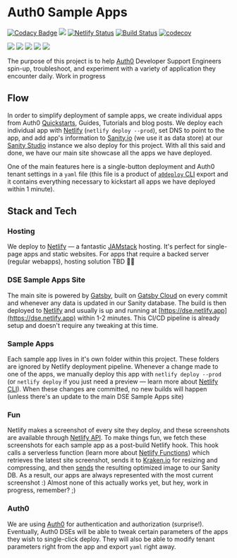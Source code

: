 # Auth0 Sample Apps

[![Codacy Badge](https://api.codacy.com/project/badge/Grade/a92a4837469d4c0a8fe947e032940a67)](https://app.codacy.com/manual/rosnovsky/auth0-example-apps?utm_source=github.com&utm_medium=referral&utm_content=rosnovsky/auth0-example-apps&utm_campaign=Badge_Grade_Dashboard) ![](https://david-dm.org/rosnovsky/auth0-example.apps.svg) [![Netlify Status](https://api.netlify.com/api/v1/badges/f91ff3d7-bb7e-41a5-b11a-fb2943beea18/deploy-status)](https://app.netlify.com/sites/dse/deploys) [![Build Status](https://travis-ci.org/rosnovsky/auth0-example-apps.svg?branch=master)](https://travis-ci.org/rosnovsky/auth0-example-apps) [![codecov](https://codecov.io/gh/rosnovsky/auth0-example-apps/branch/master/graph/badge.svg)](https://codecov.io/gh/rosnovsky/auth0-example-apps)

![](https://s3.us-west-1.wasabisys.com/rosnovsky-media/lighthouse_accessibility.svg) ![](https://s3.us-west-1.wasabisys.com/rosnovsky-media/lighthouse_best-practices.svg) ![](https://s3.us-west-1.wasabisys.com/rosnovsky-media/lighthouse_performance.svg) ![](https://s3.us-west-1.wasabisys.com/rosnovsky-media/lighthouse_seo.svg.svg) ![](https://s3.us-west-1.wasabisys.com/rosnovsky-media/lighthouse_pwa.svg)


The purpose of this project is to help [Auth0](https://auth0.com) Developer Support Engineers spin-up, troubleshoot, and experiment with a variety of application they encounter daily. Work in progress

## Flow

In order to simplify deployment of sample apps, we create individual apps from Auth0 [Quickstarts](https://auth0.com/docs/quickstarts), Guides, Tutorials and blog posts. We deploy each individual app with [Netlify](https://netlify.com) (`netlify deploy --prod`), set DNS to point to the app, and add app's information to [Sanity.io](https://sanity.io) (we use it as data store) at our [Sanity Studio](https://dseapps.sanity.studio/desk) instance we also deploy for this project. With all this said and done, we have our main site showcase all the apps we have deployed.

One of the main features here is a single-button deployment and Auth0 tenant settings in a `yaml` file (this file is a product of [`a0deploy` CLI](https://auth0.com/docs/extensions/deploy-cli/guides/install-deploy-cli) export and it contains everything necessary to kickstart all apps we have deployed within 1 minute).

## Stack and Tech

### Hosting 

We deploy to [Netlify](https://netlify.com) — a fantastic [JAMstack](https://jamstack.org) hosting. It's perfect for single-page apps and static websites. For apps that require a backed server (regular webapps), hosting solution TBD 🤷‍♂️

### DSE Sample Apps Site

The main site is powered by [Gatsby](https://gatsbyjs.org), built on [Gatsby Cloud](https://gatsbyjs.com) on every commit and whenever any data is updated in our Sanity database. The build is then deployed to [Netlify](https://netlify.com) and usually is up and running at [https://dse.netlify.app](https://dse.netlify.app) within 1-2 minutes. This CI/CD pipeline is already setup and doesn't require any tweaking at this time.

### Sample Apps

Each sample app lives in it's own folder within this project. These folders are ignored by Netlify deployment pipeline. Whenever a change made to one of the apps, we manually deploy this app with `netlify deploy --prod` (or `netlify deploy` if you just need a preview — learn more about [Netlify CLI](https://docs.netlify.com/cli/get-started/)). When these changes are committed, no new builds will happen (unless there's an update to the main DSE Sample Apps site)

### Fun

Netlify makes a screenshot of every site they deploy, and these screenshots are available through [Netlify API](https://open-api.netlify.com/). To make things fun, we fetch these screenshots for each sample app as a post-build Netlify hook. This hook calls a serverless function (learn more about [Netlify Functions](https://docs.netlify.com/functions/overview/)) which retrieves the latest site screenshot, sends it to [Kraken.io](https://kraken.io) for resizing and compressing, and then [sends](https://www.sanity.io/docs/http-api-assets) the resulting optimized image to our Sanity DB. As a result, our apps are always represented with the most current screenshot :) Almost none of this actually works yet, but hey, work in progress, remember? ;)

### Auth0

We are using [Auth0](https://auth0.com) for authentication and authorization (surprise!). Eventually, Auth0 DSEs will be able to tweak certain parameters of the apps they wish to single-click deploy. They will also be able to modify tenant parameters right from the app and export `yaml` right away.
